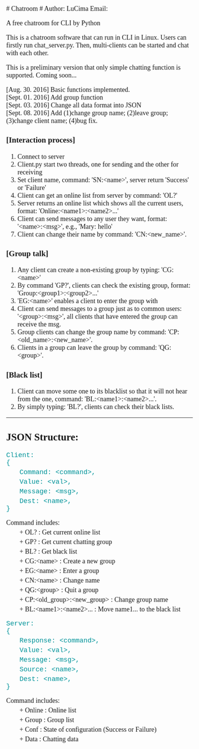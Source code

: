 <font face="Corbel" size=4>
# Chatroom #  
Author: LuCima   
Email:  <houlu@lucima.cn>  

A free chatroom for CLI by Python

This is a chatroom software that can run in CLI in Linux. Users can firstly run chat\_server.py. Then, multi-clients can be started and chat with each other. 

This is a preliminary version that only simple chatting function is supported. Coming soon...

[Aug.  30. 2016] Basic functions implemented.  
[Sept. 01. 2016] Add group function  
[Sept. 03. 2016] Change all data format into JSON  
[Sept. 08. 2016] Add (1)change group name; (2)leave group; (3)change client name; (4)bug fix.  

### [Interaction process]  

1. Connect to server
2. Client.py start two threads, one for sending and the other for receiving
3. Set client name, command: 'SN:<name\>', server return 'Success' or 'Failure'
4. Client can get an online list from server by command: 'OL?'
5. Server returns an online list which shows all the current users, format: 'Online:<name1\>:<name2\>...'
6. Client can send messages to any user they want, format: '<name\>:<msg\>', e.g., 'Mary: hello'
7. Client can change their name by command: 'CN:<new\_name\>'.


### [Group talk]

1. Any client can create a non-existing group by typing: 'CG:<name\>'
2. By command 'GP?', clients can check the existing group, format: 'Group:<group1\>:<group2\>...'
3. 'EG:<name\>' enables a client to enter the group with <name>
4. Client can send messages to a group just as to common users: '<group\>:<msg\>', all clients that have entered the group can receive the msg. 
5. Group clients can change the group name by command: 'CP:<old\_name\>:<new\_name\>'.
6. Clients in a group can leave the group by command: 'QG:<group\>'.

### [Black list]

1. Client can move some one to its blacklist so that it will not hear from the one, command: 'BL:<name1\>:<name2\>...'.
2. By simply typing: 'BL?', clients can check their black lists.  

--- 

## JSON Structure:

<font face="Courier New" color="0x993399">Client:  
{  
　　Command: <command\>,  
　　Value: <val\>,  
　　Message: <msg\>,  
　　Dest: <name\>,  
}  </font>

Command includes:    
　　+	OL?                         					: Get current online list  
　　+	GP?                         					: Get current chatting group  
　　+	BL?                         					: Get black list  
　　+	CG:<name\>                  				: Create a new group  
　　+	EG:<name\>                  				: Enter a group  
　　+	CN:<name\>                  				: Change name  
　　+	QG:<group\>                  			: Quit a group  
　　+	CP:<old\_group\>:<new\_group\>  : Change group name  
　　+	BL:<name1\>:<name2\>...       		: Move name1... to the black list  

<font face="Courier New" color="0x993399">Server:  
{  
　　Response: <command\>,  
　　Value: <val\>,  
　　Message: <msg\>,  
　　Source: <name\>,  
　　Dest: <name\>,  
}</font>

Command includes:  
　　+	Online    : Online list    
　　+	Group     : Group list  
　　+	Conf        : State of configuration (Success or Failure)  
　　+	Data        : Chatting data    

</font>
